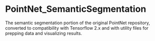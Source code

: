 # PointNet_SemanticSegmentation
The semantic segmentation portion of the original PointNet repository, converted to compatibility with Tensorflow 2.x and with utility files for prepping data and visualizing results.
